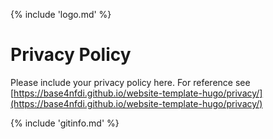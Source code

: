 {% include 'logo.md' %}

# Privacy Policy

Please include your privacy policy here. For reference see [https://base4nfdi.github.io/website-template-hugo/privacy/](https://base4nfdi.github.io/website-template-hugo/privacy/)

{% include 'gitinfo.md' %}
